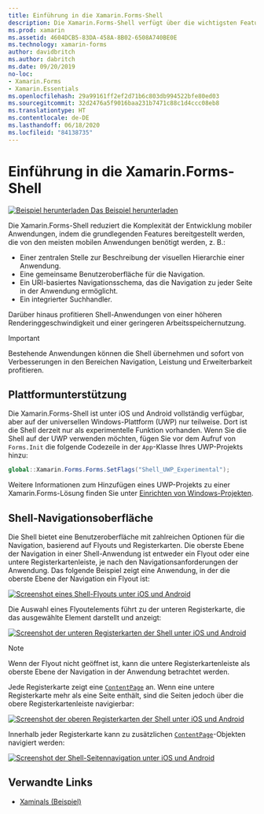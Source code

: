 ```yaml
---
title: Einführung in die Xamarin.Forms-Shell
description: Die Xamarin.Forms-Shell verfügt über die wichtigsten Features, die von den meisten Anwendungen benötigt werden, z. B. eine gemeinsame Benutzeroberfläche für die Navigation, ein URI-basiertes Navigationsschema und einen integrierten Suchhandler.
ms.prod: xamarin
ms.assetid: 4604DCB5-83DA-458A-8B02-6508A740BE0E
ms.technology: xamarin-forms
author: davidbritch
ms.author: dabritch
ms.date: 09/20/2019
no-loc:
- Xamarin.Forms
- Xamarin.Essentials
ms.openlocfilehash: 29a99161ff2ef2d71b6c803db994522bfe80ed03
ms.sourcegitcommit: 32d2476a5f9016baa231b7471c88c1d4ccc08eb8
ms.translationtype: HT
ms.contentlocale: de-DE
ms.lasthandoff: 06/18/2020
ms.locfileid: "84138735"
---
```

# <a name="xamarinforms-shell-introduction"></a>Einführung in die Xamarin.Forms-Shell

[![Beispiel herunterladen](~/media/shared/download.png) Das Beispiel herunterladen](https://docs.microsoft.com/samples/xamarin/xamarin-forms-samples/userinterface-xaminals/)

Die Xamarin.Forms-Shell reduziert die Komplexität der Entwicklung mobiler Anwendungen, indem die grundlegenden Features bereitgestellt werden, die von den meisten mobilen Anwendungen benötigt werden, z. B.:

- Einer zentralen Stelle zur Beschreibung der visuellen Hierarchie einer Anwendung.
- Eine gemeinsame Benutzeroberfläche für die Navigation.
- Ein URI-basiertes Navigationsschema, das die Navigation zu jeder Seite in der Anwendung ermöglicht.
- Ein integrierter Suchhandler.

Darüber hinaus profitieren Shell-Anwendungen von einer höheren Renderinggeschwindigkeit und einer geringeren Arbeitsspeichernutzung.

> [!IMPORTANT]
> Bestehende Anwendungen können die Shell übernehmen und sofort von Verbesserungen in den Bereichen Navigation, Leistung und Erweiterbarkeit profitieren.

## <a name="platform-support"></a>Plattformunterstützung

Die Xamarin.Forms-Shell ist unter iOS und Android vollständig verfügbar, aber auf der universellen Windows-Plattform (UWP) nur teilweise. Dort ist die Shell derzeit nur als experimentelle Funktion vorhanden. Wenn Sie die Shell auf der UWP verwenden möchten, fügen Sie vor dem Aufruf von `Forms.Init` die folgende Codezeile in der `App`-Klasse Ihres UWP-Projekts hinzu:

```csharp
global::Xamarin.Forms.Forms.SetFlags("Shell_UWP_Experimental");
```

Weitere Informationen zum Hinzufügen eines UWP-Projekts zu einer Xamarin.Forms-Lösung finden Sie unter [Einrichten von Windows-Projekten](~/xamarin-forms/platform/windows/installation/index.md).

## <a name="shell-navigation-experience"></a>Shell-Navigationsoberfläche

Die Shell bietet eine Benutzeroberfläche mit zahlreichen Optionen für die Navigation, basierend auf Flyouts und Registerkarten. Die oberste Ebene der Navigation in einer Shell-Anwendung ist entweder ein Flyout oder eine untere Registerkartenleiste, je nach den Navigationsanforderungen der Anwendung. Das folgende Beispiel zeigt eine Anwendung, in der die oberste Ebene der Navigation ein Flyout ist:

[![Screenshot eines Shell-Flyouts unter iOS und Android](introduction-images/flyout.png "Shell-Flyout")](introduction-images/flyout-large.png#lightbox "Shell-Flyout")

Die Auswahl eines Flyoutelements führt zu der unteren Registerkarte, die das ausgewählte Element darstellt und anzeigt:

[![Screenshot der unteren Registerkarten der Shell unter iOS und Android](introduction-images/monkeys.png "Untere Registerkarten der Shell")](introduction-images/monkeys-large.png#lightbox "Untere Registerkarten der Shell")

> [!NOTE]
> Wenn der Flyout nicht geöffnet ist, kann die untere Registerkartenleiste als oberste Ebene der Navigation in der Anwendung betrachtet werden.

Jede Registerkarte zeigt eine [`ContentPage`](xref:Xamarin.Forms.ContentPage) an. Wenn eine untere Registerkarte mehr als eine Seite enthält, sind die Seiten jedoch über die obere Registerkartenleiste navigierbar:

[![Screenshot der oberen Registerkarten der Shell unter iOS und Android](introduction-images/cats.png "Obere Registerkarten der Shell")](introduction-images/cats-large.png#lightbox "Obere Registerkarten der Shell")

Innerhalb jeder Registerkarte kann zu zusätzlichen [`ContentPage`](xref:Xamarin.Forms.ContentPage)-Objekten navigiert werden:

[![Screenshot der Shell-Seitennavigation unter iOS und Android](introduction-images/cat-details.png "Shell-App-Navigation")](introduction-images/cat-details-large.png#lightbox "Shell-App-Navigation")

## <a name="related-links"></a>Verwandte Links

- [Xaminals (Beispiel)](https://docs.microsoft.com/samples/xamarin/xamarin-forms-samples/userinterface-xaminals/)
